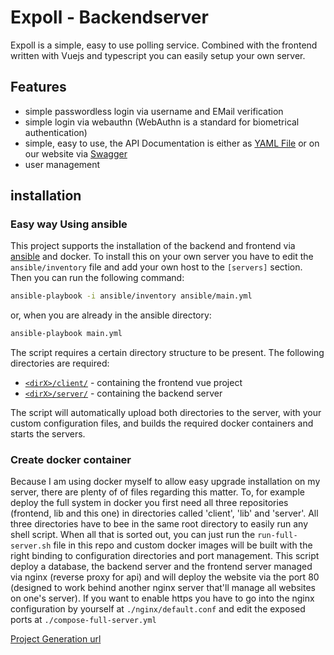 # Expoll - Backendserver

Expoll is a simple, easy to use polling service. Combined with the frontend written with Vuejs and typescript you can easily setup your own server.

## Features

-   simple passwordless login via username and EMail verification
-   simple login via webauthn (WebAuthn is a standard for biometrical authentication)
-   simple, easy to use, the API Documentation is either as [YAML File](src/main/resources/openapi/documentation.yaml) or on our website via [Swagger]()
-   user management

## installation

### Easy way Using ansible

This project supports the installation of the backend and frontend via [ansible](https://ansible.com) and docker. To install this on your own server you have to edit the `ansible/inventory` file and add your own host to the `[servers]` section. Then you can run the following command:

```sh
ansible-playbook -i ansible/inventory ansible/main.yml
```

or, when you are already in the ansible directory:

```sh
ansible-playbook main.yml
```

The script requires a certain directory structure to be present. The following directories are required:

-   [`<dirX>/client/`](https://git.mt32.net/universum/expoll_client) - containing the frontend vue project
-   [`<dirX>/server/`](https://git.mt32.net/universum/expoll_server) - containing the backend server

The script will automatically upload both directories to the server, with your custom configuration files, and builds the required docker containers and starts the servers.

### Create docker container

Because I am using docker myself to allow easy upgrade installation on my server, there are plenty of of files regarding this matter. To, for example deploy the full system in docker you first need all three repositories (frontend, lib and this one) in directories called 'client', 'lib' and 'server'. All three directories have to bee in the same root directory to easily run any shell script. When all that is sorted out, you can just run the `run-full-server.sh` file in this repo and custom docker images will be built with the right binding to configuration directories and port management. This script deploy a database, the backend server and the frontend server managed via nginx (reverse proxy for api) and will deploy the website via the port 80 (designed to work behind another nginx server that'll manage all websites on one's server). If you want to enable https you have to go into the nginx configuration by yourself at `./nginx/default.conf` and edit the exposed ports at `./compose-full-server.yml`

[Project Generation url](https://start.ktor.io/#/plugins?name=expoll_server&website=expoll.mt32.net&artifact=net.mt32.expoll.expoll_server&kotlinVersion=1.8.10&ktorVersion=2.2.4&buildSystem=GRADLE_KTS&engine=NETTY&configurationIn=CODE&addSampleCode=true&plugins=routing%2Cauth%2Ccontent-negotiation%2Ckotlinx-serialization%2Cauth-jwt%2Cdefault-headers%2Cktor-sessions%2Cstatus-pages%2Cexposed%2Cktor-jackson%2Copenapi%2Ccompression)